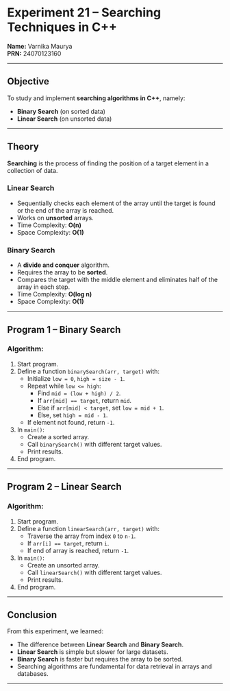 # Experiment 21 – Searching Techniques in C++

**Name:** Varnika Maurya  
**PRN:** 24070123160  

---

##  Objective
To study and implement **searching algorithms in C++**, namely:  
- **Binary Search** (on sorted data)  
- **Linear Search** (on unsorted data)  

---

##  Theory
**Searching** is the process of finding the position of a target element in a collection of data.  

###  Linear Search
- Sequentially checks each element of the array until the target is found or the end of the array is reached.  
- Works on **unsorted** arrays.  
- Time Complexity: **O(n)**  
- Space Complexity: **O(1)**  

###  Binary Search
- A **divide and conquer** algorithm.  
- Requires the array to be **sorted**.  
- Compares the target with the middle element and eliminates half of the array in each step.  
- Time Complexity: **O(log n)**  
- Space Complexity: **O(1)**  

---

##  Program 1 – Binary Search

###  Algorithm:
1. Start program.  
2. Define a function `binarySearch(arr, target)` with:  
   - Initialize `low = 0`, `high = size - 1`.  
   - Repeat while `low <= high`:  
     - Find `mid = (low + high) / 2`.  
     - If `arr[mid] == target`, return `mid`.  
     - Else if `arr[mid] < target`, set `low = mid + 1`.  
     - Else, set `high = mid - 1`.  
   - If element not found, return `-1`.  
3. In `main()`:  
   - Create a sorted array.  
   - Call `binarySearch()` with different target values.  
   - Print results.  
4. End program.  

---

##  Program 2 – Linear Search

###  Algorithm:
1. Start program.  
2. Define a function `linearSearch(arr, target)` with:  
   - Traverse the array from index `0` to `n-1`.  
   - If `arr[i] == target`, return `i`.  
   - If end of array is reached, return `-1`.  
3. In `main()`:  
   - Create an unsorted array.  
   - Call `linearSearch()` with different target values.  
   - Print results.  
4. End program.  

---

##  Conclusion
From this experiment, we learned:  
- The difference between **Linear Search** and **Binary Search**.  
- **Linear Search** is simple but slower for large datasets.  
- **Binary Search** is faster but requires the array to be sorted.  
- Searching algorithms are fundamental for data retrieval in arrays and databases.  

---
